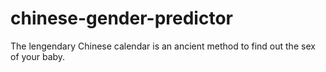 # chinese-gender-predictor
The lengendary Chinese calendar is an ancient method to find out the sex of your baby.
